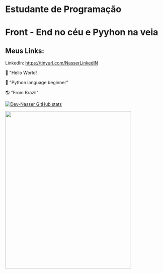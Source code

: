 
# Estudante de Programação
# Front - End no céu e Pyyhon na veia
## Meus Links:
LinkedIn: https://tinyurl.com/NasserLinkedIN

:cherries: "Hello World!

:cherries: "Python language beginner"

:earth_americas:  "From Brazil"

[![Dev-Nasser GitHub stats](https://github-readme-stats.vercel.app/api?username=Dev-Nasser)](https://github.com/Dev-Nasser/github-readme-stats)


<img width= "400px" height= "500px" img src="https://i.pinimg.com/originals/bd/4e/d3/bd4ed327189c2a56695beb91cd534570.gif"/>



